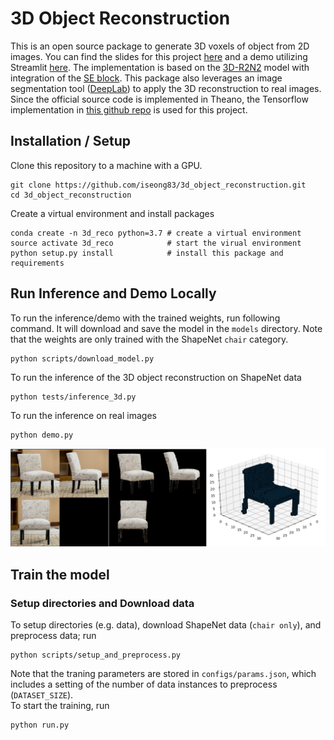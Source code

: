 # 3D Object Reconstruction
This is an open source package to generate 3D voxels of object from 2D images. You can find the slides for this project [here][5] and a demo utilizing Streamlit [here][0].
The implementation is based on the [3D-R2N2][1] model with integration of the [SE block][2]. This package also leverages an image segmentation tool ([DeepLab][4]) to apply the 3D reconstruction to real images. Since the official source code is implemented in Theano, the Tensorflow implementation in [this github repo][3] is used for this project. 
<!--
## Demo
This project result can be viewed in [here][0]. Note that this demo is running on CPU (m4.xlarge in AWS). 
-->
## Installation / Setup
Clone this repository to a machine with a GPU.
```
git clone https://github.com/iseong83/3d_object_reconstruction.git
cd 3d_object_reconstruction
```
Create a virtual environment and install packages
```
conda create -n 3d_reco python=3.7 # create a virtual environment
source activate 3d_reco            # start the virual environment
python setup.py install            # install this package and requirements
```

## Run Inference and Demo Locally
To run the inference/demo with the trained weights, run following command. It will download and save the model in the `models` directory. Note that the weights are only trained with the ShapeNet `chair` category.
```
python scripts/download_model.py
```

To run the inference of the 3D object reconstruction on ShapeNet data
```
python tests/inference_3d.py
```
To run the inference on real images
```
python demo.py
```
![demo](imgs/demo.png)
## Train the model
### Setup directories and Download data
To setup directories (e.g. data), download ShapeNet data (`chair only`), and preprocess data; run
```
python scripts/setup_and_preprocess.py
```
Note that the traning parameters are stored in `configs/params.json`, which includes a setting of the number of data instances to preprocess (`DATASET_SIZE`).   
To start the training, run
```
python run.py
```
[0]: http://www.tensorscience.club
[1]: https://arxiv.org/abs/1604.00449
[2]: https://arxiv.org/abs/1709.01507
[3]: https://github.com/micmelesse/3D-reconstruction-with-Neural-Networks.git
[4]: https://arxiv.org/abs/1802.02611
[5]: http://tiny.cc/DeepNLive3Dslides
